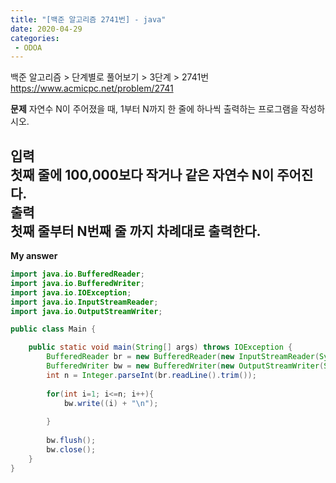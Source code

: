 ```yaml
---
title: "[백준 알고리즘 2741번] - java"
date: 2020-04-29
categories: 
 - ODOA
---
```

백준 알고리즘 > 단계별로 풀어보기 > 3단계 > 2741번 
<a href="https://www.acmicpc.net/problem/2741">https://www.acmicpc.net/problem/2741</a>  

**문제**
자연수 N이 주어졌을 때, 1부터 N까지 한 줄에 하나씩 출력하는 프로그램을 작성하시오.

**입력**  
첫째 줄에 100,000보다 작거나 같은 자연수 N이 주어진다.  
**출력**  
첫째 줄부터 N번째 줄 까지 차례대로 출력한다.  
---

**My answer**  


```java
import java.io.BufferedReader;
import java.io.BufferedWriter;
import java.io.IOException;
import java.io.InputStreamReader;
import java.io.OutputStreamWriter;

public class Main {

    public static void main(String[] args) throws IOException {
        BufferedReader br = new BufferedReader(new InputStreamReader(System.in));
        BufferedWriter bw = new BufferedWriter(new OutputStreamWriter(System.out));
        int n = Integer.parseInt(br.readLine().trim());
        
        for(int i=1; i<=n; i++){
        	bw.write((i) + "\n");
        	
        }
        
        bw.flush();
        bw.close();
    }
}
```



